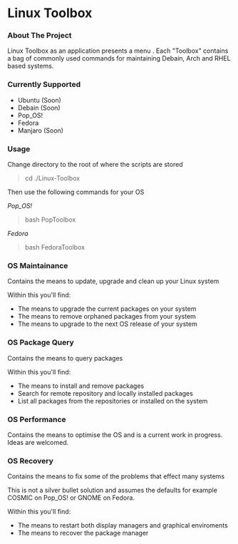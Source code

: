 Linux Toolbox
==================

### About The Project

Linux Toolbox as an application presents a menu . Each "Toolbox" contains a bag of commonly used commands for maintaining Debain, Arch and RHEL based systems.

### Currently Supported

- Ubuntu (Soon)
- Debain (Soon)
- Pop_OS!
- Fedora
- Manjaro (Soon)

### Usage

Change directory to the root of where the scripts are stored

> cd ./Linux-Toolbox

Then use the following commands for your OS

*Pop_OS!*

> bash PopToolbox

*Fedora*

> bash FedoraToolbox

### OS Maintainance

Contains the means to update, upgrade and clean up your Linux system

Within this you'll find:

- The means to upgrade the current packages on your system
- The means to remove orphaned packages from your system
- The means to upgrade to the next OS release of your system

### OS Package Query

Contains the means to query packages

Within this you'll find:

- The means to install and remove packages
- Search for remote repository and locally installed packages
- List all packages from the repositories or installed on the system

### OS Performance

Contains the means to optimise the OS and is a current work in progress. Ideas are welcomed.

### OS Recovery

Contains the means to fix some of the problems that effect many systems 

This is not a silver bullet solution and assumes the defaults for example COSMIC on Pop_OS! or GNOME on Fedora.

Within this you'll find:

- The means to restart both display managers and graphical enviroments
- The means to recover the package manager
